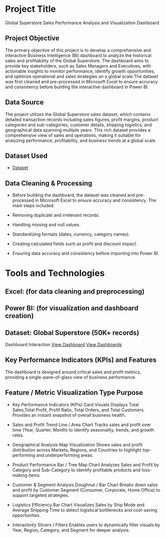 # Project Title
Global Superstore Sales Performance Analysis and Visualization Dashboard


## Project Objective
The primary objective of this project is to develop a comprehensive and interactive Business Intelligence (BI) dashboard to analyze the historical sales and profitability of the Global Superstore.
The dashboard aims to provide key stakeholders, such as Sales Managers and Executives, with actionable insights to monitor performance, identify growth opportunities, and optimize operational and 
sales strategies on a global scale.The dataset was first cleaned and pre-processed in Microsoft Excel to ensure accuracy and consistency before building the interactive dashboard in Power BI.

## Data Source
The project utilizes the Global Superstore sales dataset, which contains detailed transaction records including sales figures, profit margins, product categories and sub-categories, customer details, shipping logistics, and geographical data spanning multiple years. This rich dataset provides a comprehensive view of sales and operations, making it suitable for analyzing performance, profitability, and business trends at a global scale.

## Dataset Used
- <a href="https://github.com/guptaanushka2306-lgtm/Global-superstore-sales-performance/blob/main/Global_Superstore2.csv.zip">Dataset</a>

## Data Cleaning & Processing

- Before building the dashboard, the dataset was cleaned and pre-processed in Microsoft Excel to ensure accuracy and consistency. The main steps included:

- Removing duplicate and irrelevant records.

- Handling missing and null values.

- Standardizing formats (dates, currency, category names).

- Creating calculated fields such as profit and discount impact.

- Ensuring data accuracy and consistency before importing into Power BI.

# Tools and Technologies

## Excel: (for data cleaning and preprocessing)

## Power BI: (for visualization and dashboard creation)

## Dataset: Global Superstore (50K+ records)

Dashboard Interaction <a href="https://github.com/guptaanushka2306-lgtm/Global-superstore-sales-performance/blob/main/tmp_f582b1a8-91be-45f5-9e5c-98e5585c7cea.png">View Dashboard</a>
  <a href = "https://github.com/guptaanushka2306-lgtm/Global-superstore-sales-performance/blob/main/IMG-20251004-WA0000.jpg">View Dashboards</a>

 ## Key Performance Indicators (KPIs) and Features

The dashboard is designed around critical sales and profit metrics, providing a single-pane-of-glass view of business performance.

## Feature / Metric   	Visualization      Type	Purpose
- Key Performance Indicators (KPIs)	  Card Visuals   	Displays Total Sales,Total Profit, Profit Ratio, Total Orders, and Total Customers. Provides an instant snapshot of overall business health.

- Sales and Profit Trend	   Line / Area Chart   	Tracks sales and profit over time (Year, Quarter, Month) to identify seasonality, trends, and growth rates.

- Geographical Analysis   	Map Visualization	   Shows sales and profit distribution across Markets, Regions, and Countries to highlight top-performing and underperforming areas.

- Product Performance	    Bar / Tree Map Chart	  Analyzes Sales and Profit by Category and Sub-Category to identify profitable products and loss-making items.

- Customer & Segment Analysis    	Doughnut / Bar Chart  	Breaks down sales and profit by Customer Segment (Consumer, Corporate, Home Office) to support targeted strategies.

- Logistics Efficiency	   Bar Chart	   Visualizes Sales by Ship Mode and Average Shipping Time to detect logistical bottlenecks and cost-saving opportunities.

- Interactivity    	Slicers / Filters  	Enables users to dynamically filter visuals by Year, Region, Category, and Segment for deeper analysis.

